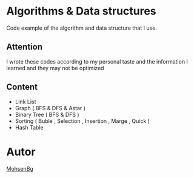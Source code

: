 # Algorithms & Data structures
Code example of the algorithm and data structure that I use.
## Attention 
I wrote these codes according to my personal taste and the information I learned and they may not be optimized

## Content
* Link List
* Graph ( BFS & DFS & Astar )
* Binary Tree ( BFS & DFS )
* Sorting ( Buble , Selection , Insertion , Marge , Quick )
* Hash Table

# Autor
[MohsenBg](https://github.com/MohsenBg)

